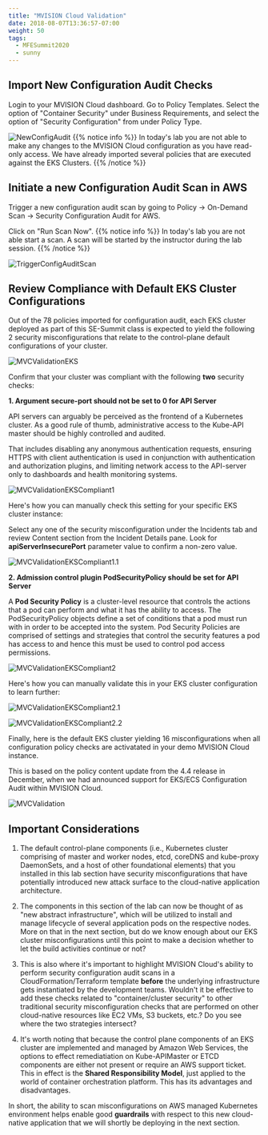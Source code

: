 ```yaml
---
title: "MVISION Cloud Validation"
date: 2018-08-07T13:36:57-07:00
weight: 50
tags:
  - MFESummit2020
  - sunny
---
```


## Import New Configuration Audit Checks  

Login to your MVISION Cloud dashboard. Go to Policy Templates. Select the option of "Container Security" under Business Requirements, and select the option of "Security Configuration" from under Policy Type.


![NewConfigAudit](/images/mfe/Capture_PolicyTemplates.JPG?classes=border,shadow)
{{% notice info %}}
In today's lab you are not able to make any changes to the MVISION Cloud configuration as you have read-only access. We have already imported several policies that are executed against the EKS Clusters.
{{% /notice %}}




## Initiate a new Configuration Audit Scan in AWS

Trigger a new configuration audit scan by going to Policy -> On-Demand Scan -> Security Configuration Audit for AWS.

Click on "Run Scan Now". 
{{% notice info %}}
In today's lab you are not able start a scan. A scan will be started by the instructor during the lab session.
{{% /notice %}}

![TriggerConfigAuditScan](/images/mfe/Capture_TriggerConfigAuditScan.JPG?classes=border,shadow)





## Review Compliance with Default EKS Cluster Configurations 


Out of the 78 policies imported for configuration audit, each EKS cluster deployed as part of this SE-Summit class is expected to yield the following 2 security misconfigurations that relate to the control-plane default configurations of your cluster. 


![MVCValidationEKS](/images/mfe/Capture_Misconfigurations_EKSCluster_Final.JPG?classes=border,shadow)



Confirm that your cluster was compliant with the following **two** security checks:




**1. Argument secure-port should not be set to 0 for API Server** 

API servers can arguably be perceived as the frontend of a Kubernetes cluster. As a good  rule of thumb, administrative access to the Kube-API master should be highly controlled and audited. 

That includes disabling any anonymous authentication requests, ensuring HTTPS with client authentication is used in conjunction with authentication and authorization plugins, and limiting network access to the API-server only to dashboards and health monitoring systems.


![MVCValidationEKSCompliant1](/images/mfe/Capture_SuccessfulCheck_EKSCluster1.JPG?classes=border,shadow)


Here's how you can manually check this setting for your specific EKS cluster instance:


Select any one of the security misconfiguration under the Incidents tab and review Content section from the Incident Details pane. Look for **apiServerInsecurePort** parameter value to confirm a non-zero value. 


![MVCValidationEKSCompliant1.1](/images/mfe/Capture_Validation1.JPG?classes=border,shadow)





**2. Admission control plugin PodSecurityPolicy should be set for API Server**


A **Pod Security Policy** is a cluster-level resource that controls the actions that a pod can perform and what it has the ability to access. The PodSecurityPolicy objects define a set of conditions that a pod must run with in order to be accepted into the system. Pod Security Policies are comprised of settings and strategies that control the security features a pod has access to and hence this must be used to control pod access permissions.

![MVCValidationEKSCompliant2](/images/mfe/Capture_SuccessfulCheck_EKSCluster2.JPG?classes=border,shadow)



Here's how you can manually validate this in your EKS cluster configuration to learn further: 

![MVCValidationEKSCompliant2.1](/images/mfe/Capture_Validation2.JPG?classes=border,shadow)


![MVCValidationEKSCompliant2.2](/images/mfe/Capture_Validation3.JPG?classes=border,shadow)






Finally, here is the default EKS cluster yielding 16 misconfigurations when all configuration policy checks are activatated in your demo MVISION Cloud instance. 


This is based on the policy content update from the 4.4 release in December, when we had announced support for EKS/ECS Configuration Audit within MVISION Cloud.


![MVCValidation](/images/mfe/Capture_Violations.JPG?classes=border,shadow)




## Important Considerations


1. The default control-plane components (i.e., Kubernetes cluster comprising of master and worker nodes, etcd, coreDNS and kube-proxy DaemonSets, and a host of other foundational elements) that you installed in this lab section have security misconfigurations that have potentially introduced new attack surface to the cloud-native application architecture.

2. The components in this section of the lab can now be thought of as "new abstract infrastructure", which will be utilized to install and manage lifecycle of several application pods on the respective nodes. More on that in the next section, but do we know enough about our EKS cluster misconfigurations until this point to make a decision whether to let the build activities continue or not?

3. This is also where it's important to highlight MVISION Cloud's ability to perform security configuration audit scans in a CloudFormation/Terraform template **before** the underlying infrastructure gets instantiated by the development teams. Wouldn't it be effective to add these checks related to "container/cluster security" to other traditional security misconfiguration checks that are performed on other cloud-native resources like EC2 VMs, S3 buckets, etc.? Do you see where the two strategies intersect?

4. It's worth noting that because the control plane components of an EKS cluster are implemented and managed by Amazon Web Services, the options to effect remediatiation on Kube-APIMaster or ETCD components are either not present or require an AWS support ticket. This in effect is the **Shared Responsibility Model**, just applied to the world of container orchestration platform. This has its advantages and disadvantages. 


In short, the ability to scan misconfigurations on AWS managed Kubernetes environment helps enable good **guardrails** with respect to this new cloud-native application that we will shortly be deploying in the next section. 
